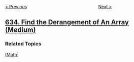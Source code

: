 <!--|This file generated by command(leetcode description); DO NOT EDIT.    |-->
<!--+----------------------------------------------------------------------+-->
<!--|@author    openset <openset.wang@gmail.com>                           |-->
<!--|@link      https://github.com/openset                                 |-->
<!--|@home      https://github.com/openset/leetcode                        |-->
<!--+----------------------------------------------------------------------+-->

[< Previous](https://github.com/openset/leetcode/tree/master/problems/sum-of-square-numbers "Sum of Square Numbers")
　　　　　　　　　　　　　　　　
[Next >](https://github.com/openset/leetcode/tree/master/problems/design-log-storage-system "Design Log Storage System")

## [634. Find the Derangement of An Array (Medium)](https://leetcode.com/problems/find-the-derangement-of-an-array "寻找数组的错位排列")



### Related Topics
  [[Math](https://github.com/openset/leetcode/tree/master/tag/math/README.md)]
